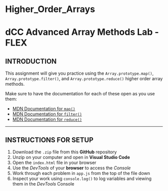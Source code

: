 # Higher_Order_Arrays

# dCC Advanced Array Methods Lab - FLEX

## INTRODUCTION

This assignment will give you practice using the `Array.prototype.map()`, `Array.prototype.filter()`, and `Array.prototype.reduce()` higher order array methods.

Make sure to have the documentation for each of these open as you use them:

- [MDN Documentation for `map()`](https://developer.mozilla.org/en-US/docs/Web/JavaScript/Reference/Global_Objects/Array/map)
- [MDN Documentation for `filter()`](https://developer.mozilla.org/en-US/docs/Web/JavaScript/Reference/Global_Objects/Array/filter)
- [MDN Documentation for `reduce()`](https://developer.mozilla.org/en-US/docs/Web/JavaScript/Reference/Global_Objects/Array/reduce)

---

## INSTRUCTIONS FOR SETUP

1. Download the `.zip` file from this **GitHub** repository
2. Unzip on your computer and open in **Visual Studio Code**
3. Open the `index.html` file in your browser
4. Use the _DevTools_ of your **browser** to access the _Console_
5. Work through each problem in `app.js` from the top of the file down
6. Inspect your work using `console.log()` to log variables and viewing them in the _DevTools_ Console
